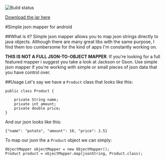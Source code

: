![Build status](https://secure.travis-ci.org/marcosbeirigo/simple-json-mapper.png)

[Download the jar here](https://github.com/downloads/marcosbeirigo/simple-json-mapper/simple-json-mapper.jar)

#Simple json mapper for android

##What is it?
Simple json mapper allows you to map json strings directly to java objects. Although there are many great libs with the same purpose, I find them too cumbersome for the kind of apps I'm constantly working on.

**THIS IS NOT A FULL JSON-TO-OBJECT MAPPER**. If you're looking for a full featured mapper i suggest you take a look at Jackson or Gson. Use simple json mapper if you're working with simple or small pieces of json data  that you have control over.

##Usage
Let's say we have a `Product` class that looks like this:

 	public class Product {
	
		private String name;
		private int amount;
		private double price;
	}

And our json looks like this:

	{"name": "potato", "amount": 10, "price": 2.5}

To map our json the a `Product` object we can simply:

	ObjectMapper objectMapper = new ObjectMapper();
	Product product = objectMapper.map(jsonString, Product.class);

